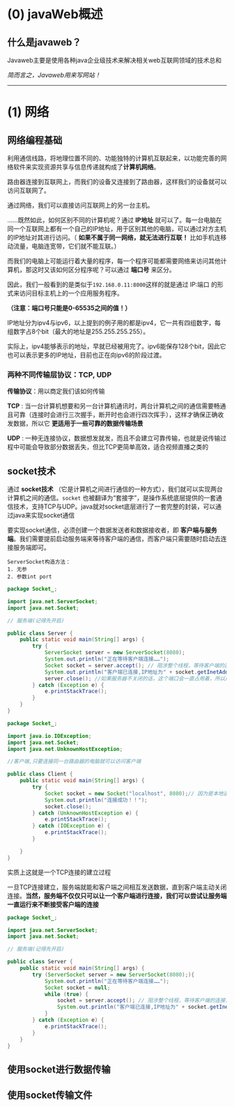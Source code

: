 
# (0) javaWeb概述

## 什么是javaweb？

Javaweb主要是使用各种java企业级技术来解决相关web互联网领域的技术总和

*简而言之，Javaweb用来写网站！*


---


# (1) 网络

## 网络编程基础

利用通信线路，将地理位置不同的、功能独特的计算机互联起来，以功能完善的网络软件来实现资源共享与信息传递就构成了**计算机网络**。

路由器连接到互联网上，而我们的设备又连接到了路由器，这样我们的设备就可以访问互联网了。

通过网络，我们可以直接访问互联网上的另一台主机。

……既然如此，如何区别不同的计算机呢？通过 **IP地址** 就可以了。每一台电脑在同一个互联网上都有一个自己的IP地址，用于区别其他的电脑，可以通过对方主机的IP地址对其进行访问。（ **如果不属于同一网络，就无法进行互联！** 比如手机连移动流量，电脑连宽带，它们就不能互联。）

而我们的电脑上可能运行着大量的程序，每一个程序可能都需要网络来访问其他计算机，那这时又该如何区分程序呢？可以通过 **端口号** 来区分。

因此，我们一般看到的是类似于`192.168.0.11:8000`这样的就是通过 IP:端口 的形式来访问目标主机上的一个应用服务程序。

**（注意：端口号只能是0-65535之间的值！）**

IP地址分为ipv4与ipv6，以上提到的例子用的都是ipv4，它一共有四组数字，每组数字占8个bit（最大的地址是255.255.255.255）。

实际上，ipv4能够表示的地址，早就已经被用完了。ipv6能保存128个bit，因此它也可以表示更多的IP地址，目前也正在向ipv6的阶段过渡。

### 两种不同传输层协议：TCP, UDP

**传输协议**：用以商定我们该如何传输

**TCP** : 当一台计算机想要和另一台计算机通讯时，两台计算机之间的通信需要畅通且可靠（连接时会进行三次握手，断开时也会进行四次挥手），这样才确保正确收发数据，所以它 **更适用于一些可靠的数据传输场景**

**UDP** : 一种无连接协议，数据想发就发，而且不会建立可靠传输，也就是说传输过程中可能会导致部分数据丢失，但比TCP更简单高效，适合视频直播之类的

## socket技术

通过 **socket技术** （它是计算机之间进行通信的一种方式），我们就可以实现两台计算机之间的通信。`socket` 也被翻译为“套接字”，是操作系统底层提供的一套通信技术，支持TCP与UDP。java就对socket底层进行了一套完整的封装，可以通过java来实现socket通信

要实现socket通信，必须创建一个数据发送者和数据接收者，即 **客户端与服务端**。我们需要提前启动服务端来等待客户端的通信，而客户端只需要随时启动去连接服务端即可。

```
ServerSocket构造方法：
1. 无参
2. 参数int port
```

```java
package Socket_;

import java.net.ServerSocket;
import java.net.Socket;

// 服务端(记得先开启)

public class Server {
    public static void main(String[] args) {
        try {
            ServerSocket server = new ServerSocket(8080);
            System.out.println("正在等待客户端连接……");
            Socket socket = server.accept(); // 阻涉整个线程，等待客户端的连接，获取客户端的连接
            System.out.println("客户端已连接,IP地址为" + socket.getInetAddress().getHostAddress());
            server.close(); //如果服务器不关闭的话，这个端口会一直占用着，所以用完后切记close!!
        } catch (Exception e) {
            e.printStackTrace();
        }
    }
}

```

```java
package Socket_;

import java.io.IOException;
import java.net.Socket;
import java.net.UnknownHostException;

//客户端,只要连接同一台路由器的电脑就可以访问客户端

public class Client {
    public static void main(String[] args) {
        try {
            Socket socket = new Socket("localhost", 8080);// 因为是本地运行，Host填本地地址即可，否则填服务器IP地址
            System.out.println("连接成功！！");
            socket.close();
        } catch (UnknownHostException e) {
            e.printStackTrace();
        } catch (IOException e) {
            e.printStackTrace();
        } 

    }
}

```

实质上这就是一个TCP连接的建立过程

一旦TCP连接建立，服务端就能和客户端之间相互发送数据，直到客户端主动关闭连接。**当然，服务端不仅仅只可以让一个客户端进行连接，我们可以尝试让服务端一直运行来不断接受客户端的连接**

```java
package Socket_;

import java.net.ServerSocket;
import java.net.Socket;

// 服务端(记得先开启)

public class Server {
    public static void main(String[] args) {
        try (ServerSocket server = new ServerSocket(8080);){
            System.out.println("正在等待客户端连接……");
            Socket socket = null;
            while (true) {
                socket = server.accept(); // 阻涉整个线程，等待客户端的连接，获取客户端的连接
                System.out.println("客户端已连接,IP地址为" + socket.getInetAddress().getHostAddress());
            }
        } catch (Exception e) {
            e.printStackTrace();
        }
    }
}

```

## 使用socket进行数据传输


## 使用socket传输文件